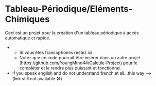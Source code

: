 # Tableau-Périodique/Eléments-Chimiques
Ceci est un projet pour la création d'un tableau périodique à accès automatique et rapide.

<ul>
  <li><ul><li>Si vous êtes francophones restez ici .</li>
  <li>Notez que ce code pourrait être insérer dans un autre projet (https://github.com/YoungMind44/Calcule-Project)
  pour le compléter et le rendre plus puissant et fonctionnel.</li></ul></li>




  <li>If you speak english and do not understand french at all...this way --> (link still not available 🛠)</li>
</ul>

